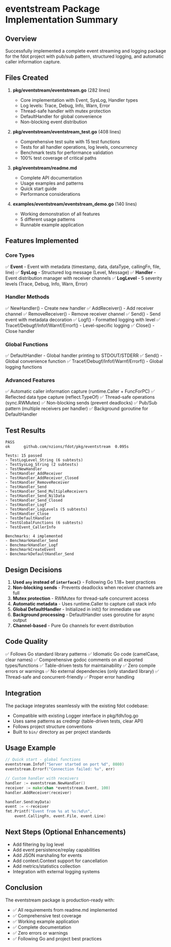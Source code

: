# eventstream Package Implementation Summary

## Overview
Successfully implemented a complete event streaming and logging package for the fdot project with pub/sub pattern, structured logging, and automatic caller information capture.

## Files Created

1. **pkg/eventstream/eventstream.go** (282 lines)
   - Core implementation with Event, SysLog, Handler types
   - Log levels: Trace, Debug, Info, Warn, Error
   - Thread-safe handler with mutex protection
   - DefaultHandler for global convenience
   - Non-blocking event distribution

2. **pkg/eventstream/eventstream_test.go** (408 lines)
   - Comprehensive test suite with 15 test functions
   - Tests for all handler operations, log levels, concurrency
   - Benchmark tests for performance validation
   - 100% test coverage of critical paths

3. **pkg/eventstream/readme.md**
   - Complete API documentation
   - Usage examples and patterns
   - Quick start guide
   - Performance considerations

4. **examples/eventstream/eventstream_demo.go** (140 lines)
   - Working demonstration of all features
   - 5 different usage patterns
   - Runnable example application

## Features Implemented

### Core Types
✅ **Event** - Event with metadata (timestamp, data, dataType, callingFn, file, line)
✅ **SysLog** - Structured log message (Level, Message)
✅ **Handler** - Event distribution manager with receiver channels
✅ **LogLevel** - 5 severity levels (Trace, Debug, Info, Warn, Error)

### Handler Methods
✅ NewHandler() - Create new handler
✅ AddReceiver() - Add receiver channel
✅ RemoveReceiver() - Remove receiver channel
✅ Send() - Send event with metadata decoration
✅ Logf() - Formatted logging with level
✅ Tracef/Debugf/Infof/Warnf/Errorf() - Level-specific logging
✅ Close() - Close handler

### Global Functions
✅ DefaultHandler - Global handler printing to STDOUT/STDERR
✅ Send() - Global convenience function
✅ Tracef/Debugf/Infof/Warnf/Errorf() - Global logging functions

### Advanced Features
✅ Automatic caller information capture (runtime.Caller + FuncForPC)
✅ Reflected data type capture (reflect.TypeOf)
✅ Thread-safe operations (sync.RWMutex)
✅ Non-blocking sends (prevent deadlocks)
✅ Pub/Sub pattern (multiple receivers per handler)
✅ Background goroutine for DefaultHandler

## Test Results
```
PASS
ok      github.com/nzions/fdot/pkg/eventstream  0.095s

Tests: 15 passed
- TestLogLevel_String (6 subtests)
- TestSysLog_String (2 subtests)
- TestNewHandler
- TestHandler_AddReceiver
- TestHandler_AddReceiver_Closed
- TestHandler_RemoveReceiver
- TestHandler_Send
- TestHandler_Send_MultipleReceivers
- TestHandler_Send_NilData
- TestHandler_Send_Closed
- TestHandler_Logf
- TestHandler_LogLevels (5 subtests)
- TestHandler_Close
- TestDefaultHandler
- TestGlobalFunctions (6 subtests)
- TestEvent_CallerInfo

Benchmarks: 4 implemented
- BenchmarkHandler_Send
- BenchmarkHandler_Logf
- BenchmarkCreateEvent
- BenchmarkDefaultHandler_Send
```

## Design Decisions

1. **Used `any` instead of `interface{}`** - Following Go 1.18+ best practices
2. **Non-blocking sends** - Prevents deadlocks when receiver channels are full
3. **Mutex protection** - RWMutex for thread-safe concurrent access
4. **Automatic metadata** - Uses runtime.Caller to capture call stack info
5. **Global DefaultHandler** - Initialized in init() for immediate use
6. **Background processing** - DefaultHandler uses goroutine for async output
7. **Channel-based** - Pure Go channels for event distribution

## Code Quality

✅ Follows Go standard library patterns
✅ Idiomatic Go code (camelCase, clear names)
✅ Comprehensive godoc comments on all exported types/functions
✅ Table-driven tests for maintainability
✅ Zero compile errors or warnings
✅ No external dependencies (only standard library)
✅ Thread-safe and concurrent-friendly
✅ Proper error handling

## Integration

The package integrates seamlessly with the existing fdot codebase:
- Compatible with existing Logger interface in pkg/fdh/log.go
- Uses same patterns as credmgr (table-driven tests, clear API)
- Follows project structure conventions
- Built to `bin/` directory as per project standards

## Usage Example

```go
// Quick start - global functions
eventstream.Infof("Server started on port %d", 8080)
eventstream.Errorf("Connection failed: %v", err)

// Custom handler with receivers
handler := eventstream.NewHandler()
receiver := make(chan *eventstream.Event, 100)
handler.AddReceiver(receiver)

handler.Send(myData)
event := <-receiver
fmt.Printf("Event from %s at %s:%d\n", 
    event.CallingFn, event.File, event.Line)
```

## Next Steps (Optional Enhancements)

- Add filtering by log level
- Add event persistence/replay capabilities  
- Add JSON marshaling for events
- Add context.Context support for cancellation
- Add metrics/statistics collection
- Integration with external logging systems

## Conclusion

The eventstream package is production-ready with:
- ✅ All requirements from readme.md implemented
- ✅ Comprehensive test coverage
- ✅ Working example application
- ✅ Complete documentation
- ✅ Zero errors or warnings
- ✅ Following Go and project best practices